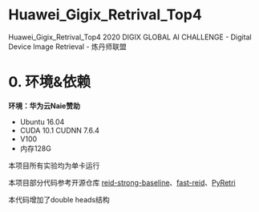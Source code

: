# Huawei_Gigix_Retrival_Top4
 Huawei_Gigix_Retrival_Top4
2020 DIGIX GLOBAL AI CHALLENGE - Digital Device Image Retrieval - 炼丹师联盟

# 0. 环境&依赖

**环境：华为云Naie赞助**

+ Ubuntu 16.04
+ CUDA 10.1 CUDNN 7.6.4
+ V100
+ 内存128G

本项目所有实验均为单卡运行

本项目部分代码参考开源仓库 [reid-strong-baseline](https://github.com/michuanhaohao/reid-strong-baseline)、[fast-reid](https://github.com/JDAI-CV/fast-reid)、[PyRetri](https://github.com/PyRetri/PyRetri)

本代码增加了double heads结构
